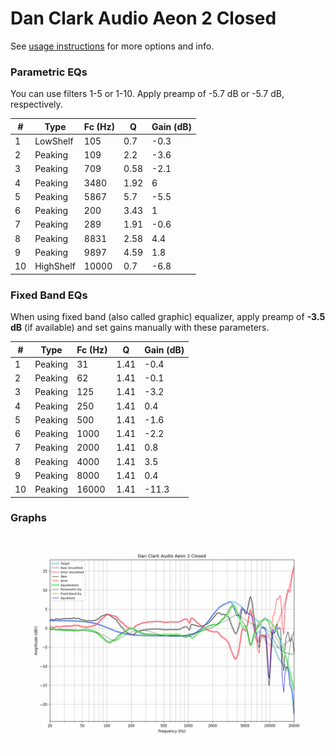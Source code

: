 # Dan Clark Audio Aeon 2 Closed
See [usage instructions](https://github.com/jaakkopasanen/AutoEq#usage) for more options and info.

### Parametric EQs
You can use filters 1-5 or 1-10. Apply preamp of -5.7 dB or -5.7 dB, respectively.

|   # | Type      |   Fc (Hz) |    Q |   Gain (dB) |
|-----|-----------|-----------|------|-------------|
|   1 | LowShelf  |       105 | 0.7  |        -0.3 |
|   2 | Peaking   |       109 | 2.2  |        -3.6 |
|   3 | Peaking   |       709 | 0.58 |        -2.1 |
|   4 | Peaking   |      3480 | 1.92 |         6   |
|   5 | Peaking   |      5867 | 5.7  |        -5.5 |
|   6 | Peaking   |       200 | 3.43 |         1   |
|   7 | Peaking   |       289 | 1.91 |        -0.6 |
|   8 | Peaking   |      8831 | 2.58 |         4.4 |
|   9 | Peaking   |      9897 | 4.59 |         1.8 |
|  10 | HighShelf |     10000 | 0.7  |        -6.8 |

### Fixed Band EQs
When using fixed band (also called graphic) equalizer, apply preamp of **-3.5 dB** (if available) and set gains manually with these parameters.

|   # | Type    |   Fc (Hz) |    Q |   Gain (dB) |
|-----|---------|-----------|------|-------------|
|   1 | Peaking |        31 | 1.41 |        -0.4 |
|   2 | Peaking |        62 | 1.41 |        -0.1 |
|   3 | Peaking |       125 | 1.41 |        -3.2 |
|   4 | Peaking |       250 | 1.41 |         0.4 |
|   5 | Peaking |       500 | 1.41 |        -1.6 |
|   6 | Peaking |      1000 | 1.41 |        -2.2 |
|   7 | Peaking |      2000 | 1.41 |         0.8 |
|   8 | Peaking |      4000 | 1.41 |         3.5 |
|   9 | Peaking |      8000 | 1.41 |         0.4 |
|  10 | Peaking |     16000 | 1.41 |       -11.3 |

### Graphs
![](./Dan%20Clark%20Audio%20Aeon%202%20Closed.png)
